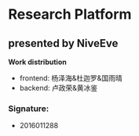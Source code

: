 # Research Platform
## presented by NiveEve
**Work distribution**
- frontend: 杨泽海&杜迦罗&国雨晴
- backend: 卢政荣&黄冰鉴

### Signature:
- 2016011288
